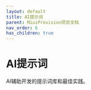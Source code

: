 ```yaml
---
layout: default
title: AI提示词
parent: MiuiProvision项目文档
nav_order: 6
has_children: true
---
```


# AI提示词

AI辅助开发的提示词库和最佳实践。

